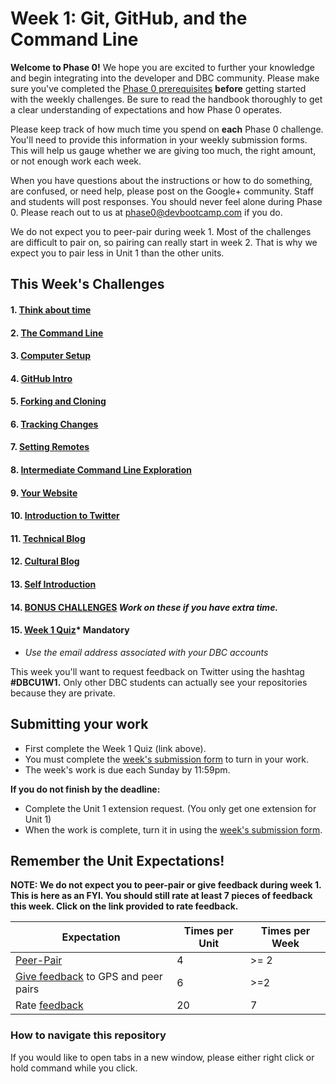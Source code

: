 # Week 1: Git, GitHub, and the Command Line

**Welcome to Phase 0!** We hope you are excited to further your knowledge and begin integrating into the developer and DBC community. Please make sure you've completed the [Phase 0 prerequisites](https://github.com/Devbootcamp/phase-0-handbook/blob/master/phase-0-prerequisites.md) **before** getting started with the weekly challenges. Be sure to read the handbook thoroughly to get a clear understanding of expectations and how Phase 0 operates.

Please keep track of how much time you spend on **each** Phase 0 challenge. You'll need to provide this information in your weekly submission forms. This will help us gauge whether we are giving too much, the right amount, or not enough work each week.

When you have questions about the instructions or how to do something, are confused, or need help, please post on the Google+ community. Staff and students will post responses. You should never feel alone during Phase 0. Please reach out to us at <phase0@devbootcamp.com> if you do.

We do not expect you to peer-pair during week 1. Most of the challenges are difficult to pair on, so pairing can really start in week 2. That is why we expect you to pair less in Unit 1 than the other units.

## This Week's Challenges

#### 1. [Think about time](think-about-time)
#### 2. [The Command Line](command-line)
#### 3. [Computer Setup](computer-setup)
#### 4. [GitHub Intro](github-intro)
#### 5. [Forking and Cloning](fork-clone)
#### 6. [Tracking Changes](tracking-changes)
#### 7. [Setting Remotes](set-remotes)
#### 8. [Intermediate Command Line Exploration](cli-exploration)
#### 9. [Your Website](new-repo)
#### 10. [Introduction to Twitter](twitter-intro.md)
#### 11. [Technical Blog](technical-blog.md)
#### 12. [Cultural Blog](cultural-blog.md)
#### 13. [Self Introduction](self-introduction.md)
#### 14. [BONUS CHALLENGES](BONUS-Challenges) *Work on these if you have extra time.*
#### 15. [Week 1 Quiz](https://www.classmarker.com/online-test/start/?quiz=xkn551f34857155c)* **Mandatory** 

* *Use the email address associated with your DBC accounts*

This week you'll want to request feedback on Twitter using the hashtag **#DBCU1W1.** Only other DBC students can actually see your repositories because they are private.

## Submitting your work
- First complete the Week 1 Quiz (link above).
- You must complete the [week's submission form](http://apply.devbootcamp.com) to turn in your work.
- The week's work is due each Sunday by 11:59pm.

**If you do not finish by the deadline:**
- Complete the Unit 1 extension request. (You only get one extension for Unit 1)
- When the work is complete, turn it in using the [week's submission form](http://apply.devbootcamp.com).

## Remember the Unit Expectations!

**NOTE: We do not expect you to peer-pair or give feedback during week 1. This is here as an FYI. You should still rate at least 7 pieces of feedback this week. Click on the link provided to rate feedback.**

Expectation | Times per Unit | Times per Week
------------|----------|---------
[Peer-Pair](https://github.com/Devbootcamp/phase-0-handbook/blob/master/peer-pairing-sessions.md) | 4 | >= 2
[Give feedback](https://socrates.devbootcamp.com/feedback/new) to GPS and peer pairs | 6 | >=2
Rate [feedback](https://socrates.devbootcamp.com/feedback) | 20 | 7


### How to navigate this repository
If you would like to open tabs in a new window, please either right click or hold command while you click.
